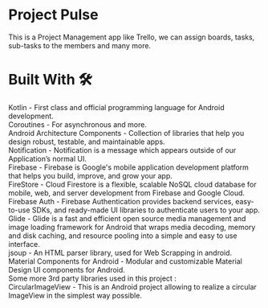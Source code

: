# Project Pulse 
This is a Project Management app like Trello, we can assign boards, tasks, sub-tasks to the members and many more.
# Built With 🛠
Kotlin - First class and official programming language for Android development.<br>
Coroutines - For asynchronous and more.<br>
Android Architecture Components - Collection of libraries that help you design robust, testable, and maintainable apps.<br>
Notification - Notification is a message which appears outside of our Application’s normal UI.<br>
Firebase - Firebase is Google's mobile application development platform that helps you build, improve, and grow your app.<br>
FireStore - Cloud Firestore is a flexible, scalable NoSQL cloud database for mobile, web, and server development from Firebase and Google Cloud.<br>
Firebase Auth - Firebase Authentication provides backend services, easy-to-use SDKs, and ready-made UI libraries to authenticate users to your app.<br>
Glide - Glide is a fast and efficient open source media management and image loading framework for Android that wraps media decoding, memory and disk caching, and resource pooling into a simple and easy to use interface.<br>
jsoup - An HTML parser library, used for Web Scrapping in android.<br>
Material Components for Android - Modular and customizable Material Design UI components for Android.<br>
Some more 3rd party libraries used in this project :<br>
CircularImageView - This is an Android project allowing to realize a circular ImageView in the simplest way possible.<br>

